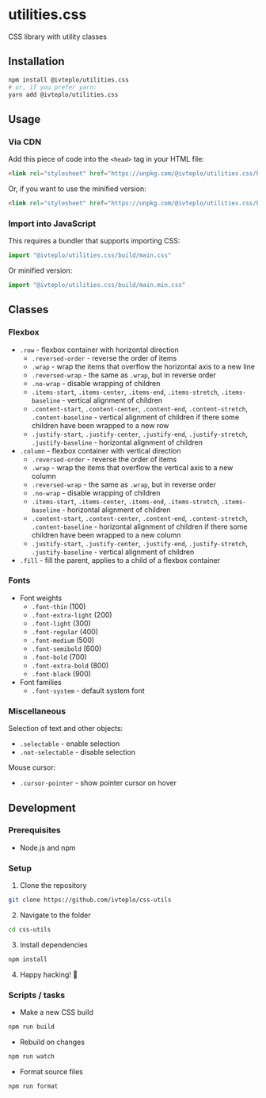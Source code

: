 # utilities.css

CSS library with utility classes

## Installation

```bash
npm install @ivteplo/utilities.css
# or, if you prefer yarn:
yarn add @ivteplo/utilities.css
```

## Usage

### Via CDN

Add this piece of code into the `<head>` tag in your HTML file:
```html
<link rel="stylesheet" href="https://unpkg.com/@ivteplo/utilities.css/build/main.css">
```

Or, if you want to use the minified version:
```html
<link rel="stylesheet" href="https://unpkg.com/@ivteplo/utilities.css/build/main.min.css">
```

### Import into JavaScript

This requires a bundler that supports importing CSS:
```javascript
import "@ivteplo/utilities.css/build/main.css"
```

Or minified version:
```javascript
import "@ivteplo/utilities.css/build/main.min.css"
```

## Classes

### Flexbox

- `.row` - flexbox container with horizontal direction
  - `.reversed-order` - reverse the order of items
  - `.wrap` - wrap the items that overflow the horizontal axis to a new line
  - `.reversed-wrap` - the same as `.wrap`, but in reverse order
  - `.no-wrap` - disable wrapping of children
  - `.items-start`, `.items-center`, `.items-end`, `.items-stretch`, `.items-baseline` - vertical alignment of children
  - `.content-start`, `.content-center`, `.content-end`, `.content-stretch`, `.content-baseline` - vertical alignment of children if there some children have been wrapped to a new row
  - `.justify-start`, `.justify-center`, `.justify-end`, `.justify-stretch`, `.justify-baseline` - horizontal alignment of children
- `.column` - flexbox container with vertical direction
  - `.reversed-order` - reverse the order of items
  - `.wrap` - wrap the items  that overflow the vertical axis to a new column
  - `.reversed-wrap` - the same as `.wrap`, but in reverse order
  - `.no-wrap` - disable wrapping of children
  - `.items-start`, `.items-center`, `.items-end`, `.items-stretch`, `.items-baseline` - horizontal alignment of children
  - `.content-start`, `.content-center`, `.content-end`, `.content-stretch`, `.content-baseline` - horizontal alignment of children if there some children have been wrapped to a new column
  - `.justify-start`, `.justify-center`, `.justify-end`, `.justify-stretch`, `.justify-baseline` - vertical alignment of children
- `.fill` - fill the parent, applies to a child of a flexbox container

### Fonts

- Font weights
  - `.font-thin` (100)
  - `.font-extra-light` (200)
  - `.font-light` (300)
  - `.font-regular` (400)
  - `.font-medium` (500)
  - `.font-semibold` (600)
  - `.font-bold` (700)
  - `.font-extra-bold` (800)
  - `.font-black` (900)
- Font families
  - `.font-system` - default system font

### Miscellaneous

Selection of text and other objects:
- `.selectable` - enable selection
- `.not-selectable` - disable selection

Mouse cursor:
- `.cursor-pointer` - show pointer cursor on hover

## Development

### Prerequisites

- Node.js and npm

### Setup

1. Clone the repository

```bash
git clone https://github.com/ivteplo/css-utils
```

2. Navigate to the folder

```bash
cd css-utils
```

3. Install dependencies

```bash
npm install
```

4. Happy hacking! 🎉

### Scripts / tasks

- Make a new CSS build

```bash
npm run build
```

- Rebuild on changes

```bash
npm run watch
```

- Format source files

```bash
npm run format
```
